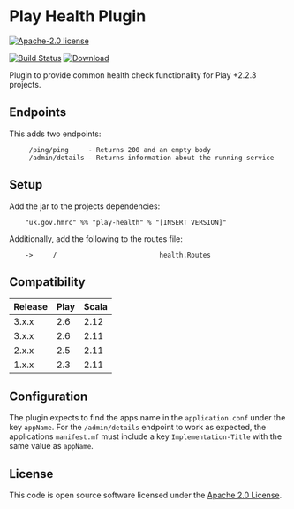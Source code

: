# Play Health Plugin

[![Apache-2.0 license](http://img.shields.io/badge/license-Apache-brightgreen.svg)](http://www.apache.org/licenses/LICENSE-2.0.html)

[![Build Status](https://travis-ci.org/hmrc/play-health.svg)](https://travis-ci.org/hmrc/play-health) [ ![Download](https://api.bintray.com/packages/hmrc/releases/play-health/images/download.svg) ](https://bintray.com/hmrc/releases/play-health/_latestVersion)


Plugin to provide common health check functionality for Play +2.2.3 projects.

## Endpoints

This adds two endpoints:

```
     /ping/ping     - Returns 200 and an empty body
     /admin/details - Returns information about the running service
```

## Setup

Add the jar to the projects dependencies:

```
    "uk.gov.hmrc" %% "play-health" % "[INSERT VERSION]"
```

Additionally, add the following to the routes file:

```
    ->     /                          health.Routes
```

## Compatibility

| Release | Play | Scala |
|:--------|:-----|:------|
| 3.x.x   | 2.6  | 2.12  |
| 3.x.x   | 2.6  | 2.11  |
| 2.x.x   | 2.5  | 2.11  |
| 1.x.x   | 2.3  | 2.11  |



## Configuration

The plugin expects to find the apps name in the `application.conf` under the key `appName`.
For the `/admin/details` endpoint to work as expected, the applications `manifest.mf` must include a key `Implementation-Title` with the same value as `appName`.

## License ##
 
This code is open source software licensed under the [Apache 2.0 License]("http://www.apache.org/licenses/LICENSE-2.0.html").

